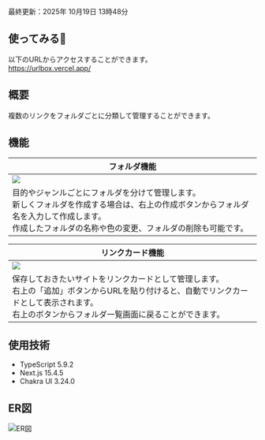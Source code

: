 最終更新：2025年 10月19日 13時48分<br> 

## 使ってみる🎉
以下のURLからアクセスすることができます。<br>
https://urlbox.vercel.app/

## 概要
複数のリンクをフォルダごとに分類して管理することができます。<br>

## 機能
| フォルダ機能 |
| --- |
| ![](https://github.com/user-attachments/assets/10c499e0-2757-40f0-bc4d-72f21ad4b196) |
| 目的やジャンルごとにフォルダを分けて管理します。<br> 新しくフォルダを作成する場合は、右上の作成ボタンからフォルダ名を入力して作成します。<br> 作成したフォルダの名称や色の変更、フォルダの削除も可能です。|

| リンクカード機能 |
 | --- |
 | ![](https://github.com/user-attachments/assets/d13c7823-4e1b-4ad3-9f71-5d6467933c16) |
 | 保存しておきたいサイトをリンクカードとして管理します。<br>右上の「追加」ボタンからURLを貼り付けると、自動でリンクカードとして表示されます。<br> 右上のボタンからフォルダ一覧画面に戻ることができます。|

## 使用技術
- TypeScript 5.9.2
- Next.js 15.4.5
- Chakra UI 3.24.0

## ER図
![ER図](https://github.com/user-attachments/assets/3a535c44-f02e-4417-a044-884491f014e9)

